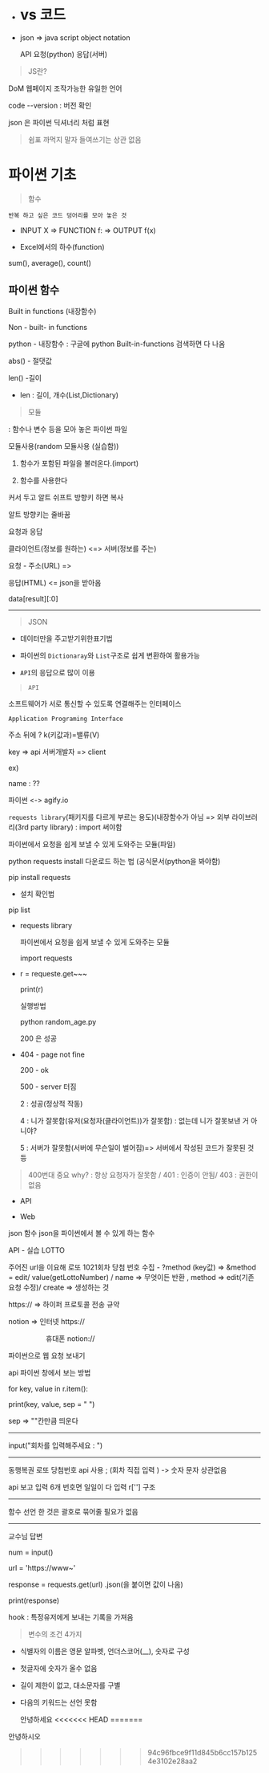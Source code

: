 - # vs 코드

- json =>  java script object notation
  
  API 요청(python) 응답(서버)

> JS란?

DoM 웹페이지 조작가능한 유일한 언어

code --version  : 버전 확인

json 은 파이썬 딕셔너리 처럼 표현  

> 쉼표 까먹지 말자 들여쓰기는 상관 없음

# 파이썬 기초

> 함수

```
반복 하고 싶은 코드 덩어리를 모아 놓은 것
```

- INPUT X => FUNCTION f: => OUTPUT f(x)

- Excel에서의 하수(function)

sum(), average(), count()

## 파이썬 함수

Built in functions (내장함수)

Non - built- in functions

python - 내장함수 : 구글에 python Built-in-functions 검색하면 다 나옴

abs() - 절댓값

len() -길이

- len : 길이, 개수(List,Dictionary)

> 모듈

: 함수나 변수 등을 모아 놓은 파이썬 파일

모듈사용(random 모듈사용 (실습함))

1. 함수가 포함된 파일을 불러온다.(import)

2. 함수를 사용한다

커서 두고 알트 쉬프트 방향키 하면 복사

알트 방향키는 줄바꿈

요청과 응답

클라이언트(정보를 원하는) <=> 서버(정보를 주는)

요청 - 주소(URL) =>

응답(HTML) <= json을 받아옴

data[result][:0]

---

> JSON

- 데이터만을 주고받기위한표기법

- 파이썬의 `Dictionaray`와  `List`구조로 쉽게 변환하여 활용가능

- `API`의 응답으로 많이 이용

> `API`

소프트웨어가 서로 통신할 수 있도록 연결해주는 인터페이스

`Application Programing Interface`

주소 뒤에 ? k(키값과)=밸류(V)

key => api 서버개발자 => client

ex)

name : ??

파이썬 <-> agify.io 

`requests library`(패키지를 다르게 부르는 용도)(내장함수가 아님 => 외부 라이브러리(3rd party library) : import 써야함

파이썬에서 요청을 쉽게 보낼 수 있게 도와주는 모듈(파일)

python requests install 다운로드 하는 법 (공식문서(python을 봐야함)

pip install requests

- 설치 확인법

pip list

- requests library
  
  파이썬에서 요청을 쉽게 보낼 수 있게 도와주는 모듈
  
  import requests

- r = requeste.get~~~
  
  print(r)
  
   실행방법
  
  python random_age.py
  
  200 은 성공

- 404 - page not fine
  
  200 - ok
  
  500 - server 터짐
  
  2 : 성공(정상적 작동)
  
  4 : 니가 잘못함(유저(요청자(클라이언트))가 잘못함) : 없는데 니가 잘못보낸 거 아니야?
  
  5 : 서버가 잘못함(서버에 무슨일이 벌어짐)=> 서버에서 작성된 코드가 잘못된 것 등

> 400번대 중요 why? : 항상 요청자가 잘못함 / 401 : 인증이 안됨/ 403 : 권한이 없음

- API

- Web

json 함수 json을 파이썬에서 볼 수 있게 하는 함수

API - 실습 LOTTO

주어진 url을 이요해 로또 1021회차 당첨 번호 수집 - ?method (key값)  => &method = edit/ value(getLottoNumber) /  name => 무엇이든 반환 , method => edit(기존 요청 수정)/ create => 생성하는 것

https:// => 하이퍼 프로토콜 전송 규약

notion => 인터넷 https://

                   휴대폰 notion://

파이썬으로 웹 요청 보내기

api 파이썬 창에서 보는 방법

for key, value in r.item():

print(key, value, sep = " ")

sep => ""칸만큼 띄운다

---

input("회차를 입력해주세요 : ")

---

동행복권 로또 당첨번호 api 사용 ; (회차 직접 입력 ) -> 숫자 문자 상관없음

api 보고 입력 6개 번호면 일일이 다 입력 r[''] 구조 

---

함수 선언 한 것은 괄호로 묶어줄 필요가 없음

---

교수님 답변

num = input()

url = 'https://www~'

response = requests.get(url)    .json(을 붙이면 값이 나옴)

print(response)

hook : 특정유저에게 보내는 기록을 가져옴

> 변수의 조건 4가지

- 식별자의 이름은 영문 알파벳, 언더스코어(__), 숫자로 구성

- 첫글자에 숫자가 올수 없음

- 길이 제한이 없고, 대소문자를 구별

- 다음의 키워드는 선언 못함
  
  안녕하세요
<<<<<<< HEAD
=======

안녕하시오
>>>>>>> 94c96fbce9f11d845b6cc157b1254e3102e28aa2
